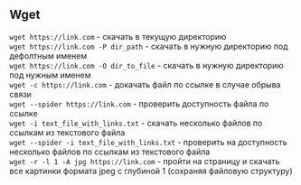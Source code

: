 ## Wget
`wget https://link.com` - скачать в текущую директорию    
`wget https://link.com -P dir_path` - скачать в нужную директорию под дефолтным именем  
`wget https://link.com -O dir_to_file` - скачать в нужную директорию под нужным именем  
`wget -c https://link.com` - докачать файл по ссылке в случае обрыва связи   
`wget --spider https://link.com` - проверить доступность файла по ссылке  
`wget -i text_file_with_links.txt` - скачать несколько файлов по ссылкам из текстового файла  
`wget --spider -i text_file_with_links.txt` - проверить на доступность несколько файлов по ссылкам из текстового файла  
`wget -r -l 1 -A jpg https://link.com` - пройти на страницу и скачать все картинки формата jpeg с глубиной 1 (сохраняя файловую структуру)
